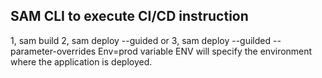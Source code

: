 ## SAM CLI to execute CI/CD instruction
1, sam  build
2, sam deploy --guided or 
3, sam deploy --guilded --parameter-overrides Env=prod
variable ENV will specify the environment where the application is deployed. 
